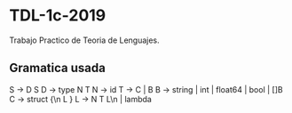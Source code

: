 # TDL-1c-2019
Trabajo Practico de Teoria de Lenguajes.

## Gramatica usada

S -> D S
D -> type N T 
N -> id 
T -> C | B 
B -> string | int | float64 | bool | []B 
C -> struct {\n L } 
L -> N T L\n | lambda 



